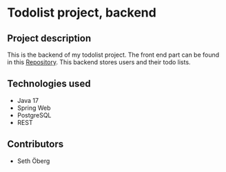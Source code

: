 # Todolist project, backend

## Project description
This is the backend of my todolist project. The front end part can be found in this [Repository](https://github.com/SethOberg/todo-list).
This backend stores users and their todo lists. 

## Technologies used
- Java 17
- Spring Web
- PostgreSQL
- REST

## Contributors
- Seth Öberg